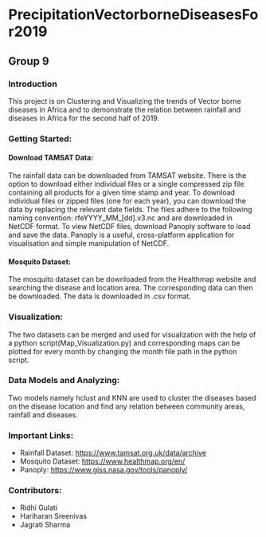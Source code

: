 # PrecipitationVectorborneDiseasesFor2019

## Group 9

### Introduction

This project is on Clustering and Visualizing the trends of Vector borne diseases in Africa and to demonstrate the relation between rainfall and diseases in Africa for the second half of 2019.


### Getting Started:

#### Download TAMSAT Data:

The rainfall data can be downloaded from TAMSAT website. There is the option to download either individual files or a single compressed zip file containing all products for a given time stamp and year. To download individual files or zipped files (one for each year), you can download the data by replacing the relevant date fields.
The files adhere to the following naming convention: rfeYYYY_MM_[dd].v3.nc and are downloaded in NetCDF format. 
To view NetCDF files, download Panoply software to load and save the data. Panoply is a useful, cross-platform application for visualisation and simple manipulation of NetCDF.

#### Mosquito Dataset:

The mosquito dataset can be downloaded from the Healthmap website and searching the disease and location area. The corresponding data can then be downloaded. The data is downloaded in .csv format.

### Visualization:

The two datasets can be merged and used for visualization with the help of a python script(Map_Visualization.py) and corresponding maps can be plotted for every month by changing the month file path in the python script.

### Data Models and Analyzing:

Two models namely hclust and KNN are used to cluster the diseases based on the disease location and find any relation between community areas, rainfall and diseases.

### Important Links:

- Rainfall Dataset: https://www.tamsat.org.uk/data/archive
- Mosquito Dataset: https://www.healthmap.org/en/
- Panoply: https://www.giss.nasa.gov/tools/panoply/

### Contributors:
- Ridhi Gulati
- Hariharan Sreenivas
- Jagrati Sharma





















